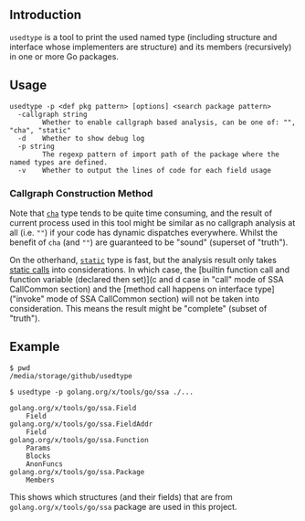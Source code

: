 ## Introduction

`usedtype` is a tool to print the used named type (including structure and interface whose implementers are structure) and its members (recursively) in one or more Go packages.

## Usage

```shell
usedtype -p <def pkg pattern> [options] <search package pattern>
  -callgraph string
        Whether to enable callgraph based analysis, can be one of: "", "cha", "static"
  -d    Whether to show debug log
  -p string
        The regexp pattern of import path of the package where the named types are defined.
  -v    Whether to output the lines of code for each field usage
```

### Callgraph Construction Method

Note that [`cha`](https://pkg.go.dev/golang.org/x/tools@v0.0.0-20210102185154-773b96fafca2/go/callgraph/cha) type tends to be quite time consuming, and the result of current process used in this tool might be similar as no callgraph analysis at all (i.e. `""`) if your code has dynamic dispatches everywhere. Whilst the benefit of `cha` (and `""`) are guaranteed to be "sound" (superset of "truth").

On the otherhand, [`static`](https://pkg.go.dev/golang.org/x/tools@v0.0.0-20210102185154-773b96fafca2/go/callgraph/static) type is fast, but the analysis result only takes [static calls](https://pkg.go.dev/golang.org/x/tools/go/ssa#CallCommon) into considerations. In which case, the [builtin function call and function variable (declared then set)](c and d case in "call" mode of SSA CallCommon section) and the [method call happens on interface type]("invoke" mode of SSA CallCommon section) will not be taken into consideration. This means the result might be "complete" (subset of "truth"). 

## Example

```shell
$ pwd                         
/media/storage/github/usedtype 

$ usedtype -p golang.org/x/tools/go/ssa ./...
                                              
golang.org/x/tools/go/ssa.Field               
    Field                                     
golang.org/x/tools/go/ssa.FieldAddr           
    Field                                     
golang.org/x/tools/go/ssa.Function            
    Params                                    
    Blocks                                    
    AnonFuncs                                 
golang.org/x/tools/go/ssa.Package             
    Members                                   
```

This shows which structures (and their fields) that are from `golang.org/x/tools/go/ssa` package are used in this project.
